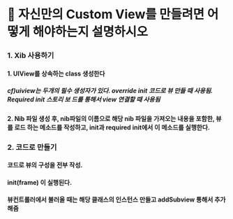 # 🍎 자신만의 Custom View를 만들려면 어떻게 해야하는지 설명하시오



### 1. Xib 사용하기

#### 	1. UIView를 상속하는 class 생성한다 

##### 				cf)uiview는 두개의 필수 생성자가 있다. override init 코드로 뷰 만들 때 사용됨. Required init 스토리 보				드를 통해서 view 연결할 때 사용됨



####     2. Nib 파일 생성 후, nib파일의 이름으로 해당 nib 파일을 가져오는 내용을 포함한, 뷰를 로드		하는 메소드를 작성하고, init과 required init에서 이 메소드를 실행한다.





### 2. 코드로 만들기

#### 코드로 뷰의 구성을 전부 작성.

#### init(frame) 이 실행된다.

#### 뷰컨트롤러에서 불러올 때는 해당 클래스의 인스턴스 만들고 addSubview 통해서 추가해줌